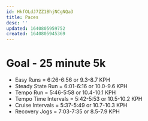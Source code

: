 ```yaml
---
id: HkfOLdJ7ZZ1BhjNCgNQa3
title: Paces
desc: ''
updated: 1640805959752
created: 1640805945369
---
```


# Goal - 25 minute 5k

* Easy Runs = 6:26-6:56 or 9.3-8.7 KPH
* Steady State Run = 6:01-6:16 or 10.0-9.6 KPH
* Tempo Run = 5:46-5:58 or 10.4-10.1 KPH
* Tempo Time Intervals = 5:42-5:53 or 10.5-10.2 KPH
* Cruise Intervals = 5:37-5:49 or 10.7-10.3 KPH
* Recovery Jogs = 7:03-7:35 or 8.5-7.9 KPH
